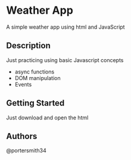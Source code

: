 # Weather App

A simple weather app using html and JavaScript

## Description

Just practicing using basic Javascript concepts 
- async functions
- DOM manipulation
- Events
  

## Getting Started

Just download and open the html


## Authors
@portersmith34
